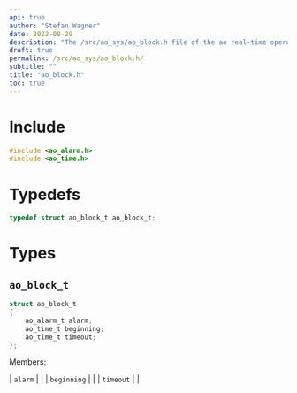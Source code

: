 ```yaml
---
api: true
author: "Stefan Wagner"
date: 2022-08-29
description: "The /src/ao_sys/ao_block.h file of the ao real-time operating system."
draft: true
permalink: /src/ao_sys/ao_block.h/
subtitle: ""
title: "ao_block.h"
toc: true
---
```


# Include

```c
#include <ao_alarm.h>
#include <ao_time.h>
```

# Typedefs

```c
typedef struct ao_block_t ao_block_t;
```

# Types

## `ao_block_t`

```c
struct ao_block_t
{
    ao_alarm_t alarm;
    ao_time_t beginning;
    ao_time_t timeout;
};
```

Members:

| `alarm` | |
| `beginning` | |
| `timeout` | |

